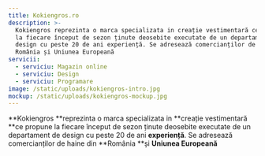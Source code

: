 ```yaml
---
title: Kokiengros.ro
description: >-
  Kokiengros reprezinta o marca specializata in creație vestimentară ce propune
  la fiecare început de sezon ținute deosebite executate de un departament de
  design cu peste 20 de ani experiență. Se adresează comercianților de haine din
  România și Uniunea Europeană
servicii:
  - serviciu: Magazin online
  - serviciu: Design
  - serviciu: Programare
image: /static/uploads/kokiengros-intro.jpg
mockup: /static/uploads/kokiengros-mockup.jpg
---
```

**Kokiengros **reprezinta o marca specializata in **creație vestimentară **ce propune la fiecare început de sezon ținute deosebite executate de un departament de design cu peste 20 de ani **experiență**. Se adresează comercianților de haine din **România **și **Uniunea Europeană**
